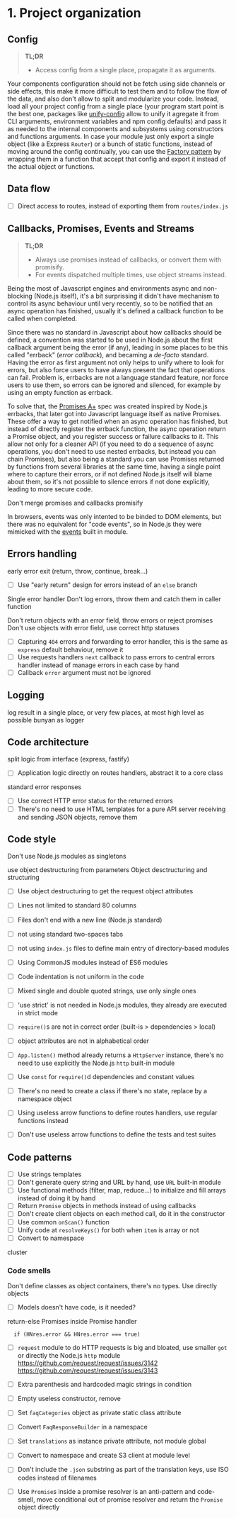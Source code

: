 # 1. Project organization

## Config

> **TL;DR**
>
> - Access config from a single place, propagate it as arguments.

Your components configuration should not be fetch using side channels or side
effects, this make it more difficult to test them and to follow the flow of the
data, and also don't allow to split and modularize your code. Instead, load all
your project config from a single place (your program start point is the best
one, packages like [unify-config](https://www.npmjs.com/package/unify-config)
allow to unify it agregate it from CLI arguments, environment variables and npm
config defaults) and pass it as needed to the internal components and subsystems
using constructors and functions arguments. In case your module just only export
a single object (like a Express `Router`) or a bunch of static functions,
instead of moving around the config continually, you can use the
[Factory pattern](https://en.wikipedia.org/wiki/Factory_method_pattern) by
wrapping them in a function that accept that config and export it instead of the
actual object or functions.

## Data flow

- [ ] Direct access to routes, instead of exporting them from `routes/index.js`

## Callbacks, Promises, Events and Streams

> **TL;DR**
>
> - Always use promises instead of callbacks, or convert them with promisify.
> - For events dispatched multiple times, use object streams instead.

Being the most of Javascript engines and environments async and non-blocking
(Node.js itself), it's a bit surprissing it didn't have mechanism to control its
async behaviour until very recently, so to be notified that an async operation
has finished, usually it's defined a callback function to be called when
completed.

Since there was no standard in Javascript about how callbacks should be defined,
a convention was started to be used in Node.js about the first callback argument
being the error (if any), leading in some places to be this called "errback"
(*error callback*), and becaming a *de-facto* standard. Having the error as
first argument not only helps to unify where to look for errors, but also force
users to have always present the fact that operations can fail. Problem is,
errbacks are not a language standard feature, nor force users to use them, so
errors can be ignored and silenced, for example by using an empty function as
errback.

To solve that, the [Promises A+](https://promisesaplus.com/) spec was created
inspired by Node.js errbacks, that later got into Javascript language itself as
native Promises. These offer a way to get notified when an async operation has
finished, but instead of directly register the errback function, the async
operation return a Promise object, and you register success or failure callbacks
to it. This allow not only for a cleaner API (if you need to do a sequence of
async operations, you don't need to use nested errbacks, but instead you can
chain Promises), but also being a standard you can use Promises returned by
functions from several libraries at the same time, having a single point where
to capture their errors, or if not defined Node.js itself will blame about them,
so it's not possible to silence errors if not done explicitly, leading to more
secure code.

Don't merge promises and callbacks
promisify

In browsers, events was only intented to be
binded to DOM elements, but there was no equivalent for "code events", so in
Node.js they were mimicked with the [events](https://nodejs.org/api/events.html)
built in module.





## Errors handling

early error exit (return, throw, continue, break...)
- [ ] Use "early return" design for errors instead of an `else` branch

Single error handler
Don't log errors, throw them and catch them in caller function

Don't return objects with an error field, throw errors or reject promises
Don't use objects with error field, use correct http statuses

- [ ] Capturing `404` errors and forwarding to error handler, this is the same
      as `express` default behaviour, remove it
- [ ] Use requests handlers `next` callback to pass errors to central errors
      handler instead of manage errors in each case by hand
- [ ] Callback `error` argument must not be ignored

## Logging

log result in a single place, or very few places, at most high level as possible
bunyan as logger

## Code architecture

split logic from interface (express, fastify)
- [ ] Application logic directly on routes handlers, abstract it to a core class

standard error responses
- [ ] Use correct HTTP error status for the returned errors
- [ ] There's no need to use HTML templates for a pure API server receiving and
      sending JSON objects, remove them

## Code style

Don't use Node.js modules as singletons

use object destructuring from parameters
Object desctructuring and structuring
- [ ] Use object destructuring to get the request object attributes

- [ ] Lines not limited to standard 80 columns
- [ ] Files don't end with a new line (Node.js standard)
- [ ] not using standard two-spaces tabs
- [ ] not using `index.js` files to define main entry of directory-based modules
- [ ] Using CommonJS modules instead of ES6 modules
- [ ] Code indentation is not uniform in the code
- [ ] Mixed single and double quoted strings, use only single ones
- [ ] 'use strict' is not needed in Node.js modules, they already are executed
      in strict mode
- [ ] `require()`s are not in correct order (built-is > dependencies > local)
- [ ] object attributes are not in alphabetical order
- [ ] `App.listen()` method already returns a `HttpServer` instance, there's no
      need to use explicitly the Node.js `http` built-in module
- [ ] Use `const` for `require()`d dependencies and constant values
- [ ] There's no need to create a class if there's no state, replace by a
      namespace object
- [ ] Using useless arrow functions to define routes handlers, use regular
      functions instead
- [ ] Don't use useless arrow functions to define the tests and test suites

## Code patterns

- [ ] Use strings templates
- [ ] Don't generate query string and URL by hand, use `URL` built-in module
- [ ] Use functional methods (filter, map, reduce...) to initialize and fill
      arrays instead of doing it by hand
- [ ] Return `Promise` objects in methods instead of using callbacks
- [ ] Don't create client objects on each method call, do it in the constructor
- [ ] Use common `onScan()` function
- [ ] Unify code at `resolveKeys()` for both when `item` is array or not
- [ ] Convert to namespace

cluster

### Code smells

Don't define classes as object containers, there's no types. Use directly objects
- [ ] Models doesn't have code, is it needed?

return-else
Promises inside Promise handler

      if (HNres.error && HNres.error === true)

- [ ] `request` module to do HTTP requests is big and bloated, use smaller `got`
      or directly the Node.js `http` module
https://github.com/request/request/issues/3142
https://github.com/request/request/issues/3143

- [ ] Extra parenthesis and hardcoded magic strings in condition
- [ ] Empty useless constructor, remove
- [ ] Set `faqCategories` object as private static class attribute
- [ ] Convert `FaqResponseBuilder` in a namespace
- [ ] Set `translations` as instance private attribute, not module global
- [ ] Convert to namespace and create S3 client at module level
- [ ] Don't include the `.json` substring as part of the translation keys, use
      ISO codes instead of filenames
- [ ] Use `Promise`s inside a promise resolver is an anti-pattern and
      code-smell, move conditional out of promise resolver and return the
      `Promise` object directly
